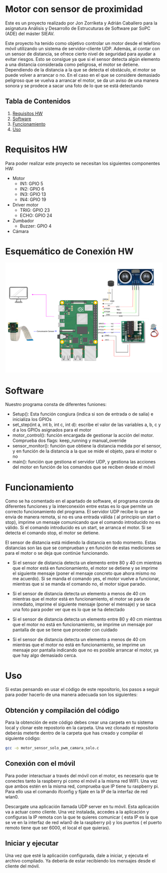 # Motor con sensor de proximidad

Este es un proyecto realizado por Jon Zorriketa y Adrián Caballero para la asignatura Análisis y Desarrollo de Estrucuturas de Software par SoPC (ADE) del máster SIEAV. 

Este proyecto ha tenido como objetivo controlar un motor desde el telefóno móvil utilizando un sistema de servidor-cliente UDP. Además, al contar con un sensor de distancia, se ofrece cierto nivel de seguridad para ayudar a evitar riesgos. Esto se consigue ya que si el sensor detecta algún elemento a una distancia considerada como peligrosa, el motor se detiene. Dependiendo de la distancia a la que se detecta el obstáculo, el motor se puede volver a arrancar o no. En el caso en el que se considere demasiado peligroso que se vuelva a arrancar el motor, se da un aviso de una manera sonora y se prodece a sacar una foto de lo que se está detectando 

## Tabla de Contenidos

1. [Requisitos HW](#RequisitosHW)
2. [Software](#Software)
3. [Funcionamiento](#Funcionamiento)
4. [Uso](#Uso)


# Requisitos HW
Para poder realizar este proyecto se necesitan los siguientes componentes HW:
- Motor
    - IN1: GPIO 5
    - IN2: GPIO 6
    - IN3: GPIO 13
    - IN4: GPIO 19
- Driver motor
    - TRIG: GPIO 23
    - ECHO: GPIO 24
- Zumbador
    - Buzzer: GPIO 4
- Cámara
# Esquemático de Conexión HW


![Esquemático de la conexión Hardware](imagenes/Diagrama_ADE.drawio.png)




# Software

Nuestro programa consta de diferentes funiones:
- Setup(): Esta función congiura (indica si son de entrada o de salia) e inicializa los GPIOs
- set_step(int a, int b, int c, int d): escribe el valor de las variables a, b, c y d a los GPIOs asignados para el motor
- motor_control(): función encargada de gestionar la acción del motor. Comprueba dos flags: keep_running y manual_override
- sensor_monitor(): función que obtiene la distancia medida por el sensor, y en función de la distancia a la que se mide el objeto, para el motor o no
- main(): función que gestiona el servidor UDP, y gestiona las acciones del motor en función de los comandos que se reciben desde el móvil


# Funcionamiento

Como se ha comentado en el apartado de software, el programa consta de diferentes funciones y la interconexión entre estas es lo que permite un correcto funcionamiento del programa. El servidor UDP recibe lo que se envia de manera remota, si no es una entrada válida ( al principio un start o stop), imprime un mensaje comunicando que el comando introducido no es válido. Si el comando introducido es un start, se arranca el motor. Si se detecta el comando stop, el motor se detiene.

El sensor de distancia está midiendo la distancia en todo momento. Estas distancias son las que se comprueban y en función de estas mediciones se para el motor o se deja que continúe funcionando.

- Si el sensor de distancia detecta un elemento entre 80 y 40 cm mientras que el motor está en funcionamiento, el motor se detiene y se imprime el siguiente mensaje (poner el mensaje concreto que ahora mismo no me acuerdo). Si se manda el comando yes, el motor vuelve a funcionar, mientras que si se manda el comando no, el motor sigue parado. 

- Si el sensor de distancia detecta un elemento a menos de 40 cm mientras que el motor está en funcionamiento, el motor se para de inmediato, imprime el siguiente mensaje (poner el mensaje) y se saca una foto para poder ver que es lo que se ha detectado

- Si el sensor de distancia detecta un elemento entre 80 y 40 cm mientras que el motor no está en funcionamiento, se imprime un mensaje por pantalla de que se tiene que proceder con cuidado

- Si el sensor de distancia detecta un elemento a menos de 40 cm mientras que el motor no está en funcionamiento, se imprime un mensaje por pantalla indicando que no es posible arrancar el motor, ya que hay algo demasiado cerca. 


# Uso
Si estas pensando en usar el código de este repositorio, los pasos a seguir para poder hacerlo de una manera adecuada son los siguientes:

## Obtención y compilación del código
Para la obtención de este código debes crear una carpeta en tu sistema local y clonar este repostorio en la carpeta. Una vez clonado el repositorio deberás meterte dentro de la carpeta que has creado y compilar el siguiente código:

```sh
gcc -o motor_sensor_solo_pwm_camara_solo.c

```


## Conexión con el móvil
Para poder interactuar a través del móvil con el motor, es necesario que te conectes tanto la raspberry pi como el móvil a la misma red WIFI. Una vez que ambos estén en la misma red, comprueba que IP tiene tu raspberry pi. Para ello usa el comando ifconfig y fijate en la IP de la interfaz de red wlan0. 

Descargate una aplicación llamada UDP server en tu móvil. Esta aplicación va a actuar como cliente. Una vez instalada, accedes a la aplicación y configuras la IP remota con la que te quieres comunicar ( esta IP es la que se ve en la interfaz de red wlan0 de la raspberry pi) y los puertos ( el puerto remoto tiene que ser 6000, el local el que quieras). 

## Iniciar y ejecutar
Una vez que esté la aplicación configurada, dale a iniciar, y ejecuta el archivo compilado. Ya debería de estar recibiendo los mensajes desde el cliente del móvil. 



